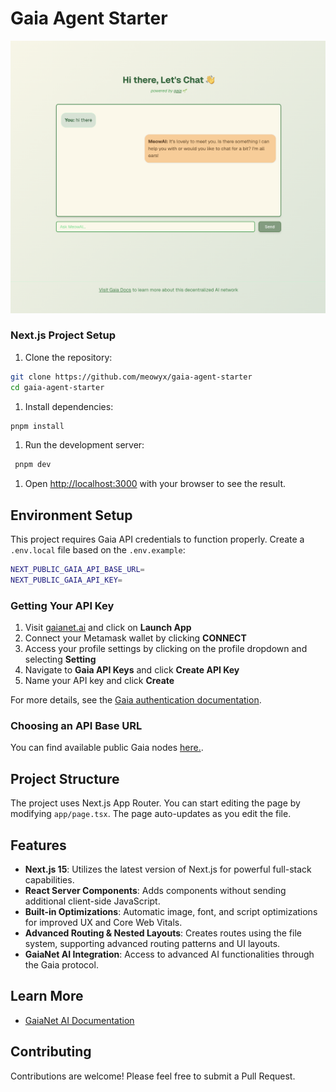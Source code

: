 # Gaia Agent Starter

![Gaia Agent](./public/image.png)

### Next.js Project Setup

1. Clone the repository:

```bash
git clone https://github.com/meowyx/gaia-agent-starter
cd gaia-agent-starter

```

1. Install dependencies:

```bash
pnpm install

```

1. Run the development server:

```bash
 pnpm dev

```

1. Open [http://localhost:3000](http://localhost:3000/) with your browser to see the result.

## Environment Setup

This project requires Gaia API credentials to function properly. Create a `.env.local` file based on the `.env.example`:

```bash
NEXT_PUBLIC_GAIA_API_BASE_URL=
NEXT_PUBLIC_GAIA_API_KEY=
```

### Getting Your API Key

1. Visit [gaianet.ai](https://gaianet.ai) and click on **Launch App**
2. Connect your Metamask wallet by clicking **CONNECT**
3. Access your profile settings by clicking on the profile dropdown and selecting **Setting**
4. Navigate to **Gaia API Keys** and click **Create API Key**
5. Name your API key and click **Create**

For more details, see the [Gaia authentication documentation](https://docs.gaianet.ai/getting-started/authentication).

### Choosing an API Base URL

You can find available public Gaia nodes [here.](https://docs.gaianet.ai/nodes).

## Project Structure

The project uses Next.js App Router. You can start editing the page by modifying `app/page.tsx`. The page auto-updates as you edit the file.

## Features

- **Next.js 15**: Utilizes the latest version of Next.js for powerful full-stack capabilities.
- **React Server Components**: Adds components without sending additional client-side JavaScript.
- **Built-in Optimizations**: Automatic image, font, and script optimizations for improved UX and Core Web Vitals.
- **Advanced Routing & Nested Layouts**: Creates routes using the file system, supporting advanced routing patterns and UI layouts.
- **GaiaNet AI Integration**: Access to advanced AI functionalities through the Gaia protocol.

## Learn More

- [GaiaNet AI Documentation](https://docs.gaianet.ai/)

## Contributing

Contributions are welcome! Please feel free to submit a Pull Request.